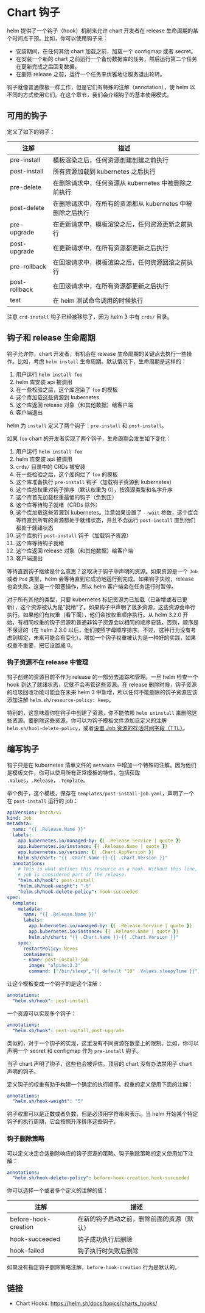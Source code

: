 # Chart 钩子

helm 提供了一个钩子（hook）机制来允许 chart 开发者在 release 生命周期的某个时间点干预。比如，你可以使用钩子来：

- 安装期间，在任何其他 chart 加载之前，加载一个 configmap 或者 secret。
- 在安装一个新的 chart 之前运行一个备份数据库的任务，然后运行第二个任务在更新完成之后回复数据。
- 在删除 release 之前，运行一个任务来优雅地让服务退出轮转。

钩子就像普通模板一样工作，但是它们有特殊的注解（annotation），使 helm 以不同的方式使用它们。在这个章节，我们会介绍钩子的基本使用模式。

## 可用的钩子

定义了如下的钩子：

| 注解 | 描述 |
|---|---|
| pre-install | 模板渲染之后，任何资源创建创建之前执行  |
| post-install | 所有资源加载到 kubernetes 之后执行 |
| pre-delete | 在删除请求中，任何资源从 kubernetes 中被删除之前执行 |
| post-delete | 在删除请求中，在所有的资源都从 kubernetes 中被删除之后执行 |
| pre-upgrade | 在更新请求中，模板渲染之后，任何资源更新之前执行 |
| post-upgrade | 在更新请求中，在所有资源都更新之后执行 |
| pre-rollback | 在回滚请求中，模板渲染之后，任何资源回滚之前执行 |
| post-rollback | 在回滚请求中，在所有资源都更新之后执行 |
| test |  在 helm 测试命令调用的时候执行 |

注意 `crd-install` 钩子已经被移除了，因为 helm 3 中有 `crds/` 目录。

## 钩子和 release 生命周期

钩子允许你，chart 开发者，有机会在 release 生命周期的关键点去执行一些操作。比如，考虑 `helm install` 生命周期。默认情况下，生命周期是这样的：

1. 用户运行 `helm install foo`
2. helm 库安装 api 被调用
3. 在一些校验之后，这个库渲染了 `foo` 的模板
4. 这个库加载这些资源到 kubernetes
5. 这个库返回 release 对象（和其他数据）给客户端
6. 客户端退出

helm 为 `install` 定义了两个钩子：`pre-install` 和 `post-install`。

如果 `foo` chart 的开发者实现了两个钩子，生命周期会发生如下变化：

1. 用户运行 `helm install foo`
2. helm 库安装 api 被调用
3. `crds/` 目录中的 CRDs 被安装
4. 在一些检验之后，这个库绚烂了 `foo` 的模板
5. 这个库准备执行 `pre-install` 钩子（加载钩子资源到 kubernetes）
6. 这个库按权重对钩子排序（默认权重为 0），按资源类型和名字升序
7. 这个库首先加载权重最低的钩子（负到正）
8. 这个库等待钩子就绪（CRDs 除外）
9. 这个库加载这些资源到 kubernetes。注意如果设置了 `--wait` 参数，这个库会等待直到所有的资源都处于就绪状态，并且不会运行 `post-install` 直到他们都处于就绪状态
10. 这个库执行 `post-install` 钩子（加载钩子资源）
11. 这个库等待钩子就绪
12. 这个库返回 release 对象（和其他数据）给客户端
13. 客户端退出

等待直到钩子继续是什么意思？这取决于钩子中声明的资源。如果资源是一个 `Job` 或者 `Pod` 类型，helm 会等待直到它成功地运行到完成。如果钩子失败，release 也会失败。这是一个阻塞操作，所以 helm 客户端会在任务运行时暂停。

对于所有其他的类型，只要 kubernetes 标记资源为已加载（已新增或者已更新），这个资源被认为是”就绪“了。如果钩子中声明了很多资源，这些资源会串行执行。如果他们有权重（看下面），他们会按权重顺序执行。从 helm 3.2.0 开始，有相同权重的钩子资源和普通非钩子资源会以相同的顺序安装。否则，顺序是不保证的（在 helm 2.3.0 以后，他们按照字母顺序排序。不过，这种行为没有考虑到绑定，未来可能会有变化）。增加一个钩子权重被认为是一种好的实践，如果权重不重要，把它设置成 0。

### 钩子资源不在 release 中管理

钩子创建的资源目前不作为 release 的一部分去追踪和管理。一旦 helm 检查一个 hook 到达了就绪状态，它就不会再管这些资源。在 release 删除时候，钩子资源的垃圾回收功能可能会在未来 helm 3 中新增，所以任何不能删除的钩子资源应该添加注解 `helm.sh/resource-policy: keep`。

特别的，这意味着你在钩子中创建了资源，你不能依赖 `helm uninstall` 来删除这些资源。要删除这些资源，你可以为钩子模板文件添加自定义的注解 `helm.sh/hool-delete-policy`，或者[设置 Job 资源的存活时间字段（TTL）](https://kubernetes.io/docs/concepts/workloads/controllers/ttlafterfinished/)。

## 编写钩子

钩子只是在 kubernetes 清单文件的 `metadata` 中增加一个特殊的注解。因为他们是模板文件，你可以使用所有正常模板的特性，包括获取 `.Values`，`.Release`，`.Template`。

举个例子，这个模板，保存在 `templates/post-install-job.yaml`，声明了一个在 `post-install` 运行的 job：

```yaml
apiVersion: batch/v1
kind: Job
metadata:
  name: "{{ .Release.Name }}"
  labels:
    app.kubernetes.io/managed-by: {{ .Release.Service | quote }}
    app.kubernetes.io/instance: {{ .Release.Name | quote }}
    app.kubernetes.io/version: {{ .Chart.AppVersion }}
    helm.sh/chart: "{{ .Chart.Name }}-{{ .Chart.Version }}"
  annotations:
    # This is what defines this resource as a hook. Without this line, the
    # job is considered part of the release.
    "helm.sh/hook": post-install
    "helm.sh/hook-weight": "-5"
    "helm.sh/hook-delete-policy": hook-succeeded
spec:
  template:
    metadata:
      name: "{{ .Release.Name }}"
      labels:
        app.kubernetes.io/managed-by: {{ .Release.Service | quote }}
        app.kubernetes.io/instance: {{ .Release.Name | quote }}
        helm.sh/chart: "{{ .Chart.Name }}-{{ .Chart.Version }}"
    spec:
      restartPolicy: Never
      containers:
      - name: post-install-job
        image: "alpine:3.3"
        command: ["/bin/sleep","{{ default "10" .Values.sleepyTime }}"]
```

让这个模板变成一个钩子的是这个注解：

```yaml
annotations:
  "helm.sh/hook": post-install
```

一个资源可以实现多个钩子：

```yaml
annotations:
  "helm.sh/hook": post-install,post-upgrade
```

类似的，对于一个钩子的实现，这里没有不同资源在数量上的限制。比如，你可以声明一个 secret 和 configmap 作为 `pre-install` 钩子。

当子 chart 声明了钩子，这些也会被评估。顶层的 chart 没有办法禁用子 chart 声明的钩子。

定义钩子的权重有助于构建一个确定的执行顺序。权重的定义使用下面的注解：

```yaml
annotations:
  "helm.sh/hook-weight": "5"
```

钩子权重可以是正数或者负数，但是必须用字符串来表示。当 helm 开始某个特定钩子的执行周期，它会按照升序排序这些钩子。

### 钩子删除策略

可以定义决定合适删除响应的钩子资源的策略。钩子删除策略的定义使用如下注解：

```yaml
annotations:
  "helm.sh/hook-delete-policy": before-hook-creation,hook-succeeded
```

你可以选择一个或者多个定义的注解的值：

| 注解 | 描述 |
|--|--|
| before-hook-creation | 在新的钩子启动之前，删除前面的资源（默认）|
| hook-succeeded | 钩子成功执行后删除 |
| hook-failed | 钩子执行时失败后删除 |

如果没有指定钩子删除策略注解，`before-hook-creation` 行为是默认的。

## 链接

- Chart Hooks: <https://helm.sh/docs/topics/charts_hooks/>
